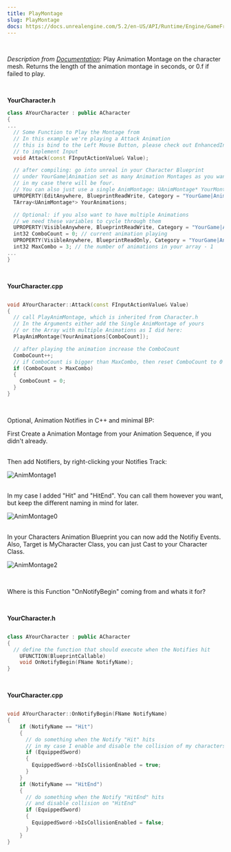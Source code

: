 ```yaml
---
title: PlayMontage
slug: PlayMontage
docs: https://docs.unrealengine.com/5.2/en-US/API/Runtime/Engine/GameFramework/ACharacter/PlayAnimMontage/
---
```


<br />

_Description from [Documentation](https://docs.unrealengine.com/5.2/en-US/API/Runtime/Engine/GameFramework/ACharacter/PlayAnimMontage/):_
Play Animation Montage on the character mesh. Returns the length of the animation montage in seconds, or 0.f if failed to play.

<br />


**YourCharacter.h**

```cpp
class AYourCharacter : public ACharacter
{
...
  // Some Function to Play the Montage from
  // In this example we're playing a Attack Animation
  // this is bind to the Left Mouse Button, please check out EnhancedInput
  // to implement Input
  void Attack(const FInputActionValue& Value);

  // after compiling: go into unreal in your Character Blueprint
  // under YourGame|Animation set as many Animation Montages as you want
  // in my case there will be four.
  // You can also just use a single AnimMontage: UAnimMontage* YourMontage;
  UPROPERTY(EditAnywhere, BlueprintReadWrite, Category = "YourGame|Animation")
  TArray<UAnimMontage*> YourAnimations;

  // Optional: if you also want to have multiple Animations
  // we need these variables to cycle through them
  UPROPERTY(VisibleAnywhere, BlueprintReadWrite, Category = "YourGame|Animation")
  int32 ComboCount = 0; // current animation playing
  UPROPERTY(VisibleAnywhere, BlueprintReadOnly, Category = "YourGame|Animation")
  int32 MaxCombo = 3; // the number of animations in your array - 1
...
}
```

<br />



**YourCharacter.cpp**

```cpp

void AYourCharacter::Attack(const FInputActionValue& Value)
{
  // call PlayAnimMontage, which is inherited from Character.h
  // In the Arguments either add the Single AnimMontage of yours
  // or the Array with multiple Animations as I did here:
  PlayAnimMontage(YourAnimations[ComboCount]);

  // after playing the animation increase the ComboCount
  ComboCount++;
  // if ComboCount is bigger than MaxCombo, then reset ComboCount to 0
  if (ComboCount > MaxCombo)
  {
    ComboCount = 0;
  }
}

```

<br />


Optional, Animation Notifies in C++ and minimal BP:

First Create a Animation Montage from your Animation Sequence, if you didn't already.

<br/>
Then add Notifiers, by right-clicking your Notifies Track:

![AnimMontage1](/AnimMontage1.png)

<br/>
In my case I added "Hit" and "HitEnd". You can call them however you want, but keep the different naming in mind for later.

![AnimMontage0](/AnimMontage0.png)

<br/>
In your Characters Animation Blueprint you can now add the Notifiy Events.
Also, Target is MyCharacter Class, you can just Cast to your Character Class.

![AnimMontage2](/AnimMontage2.png)

<br/>

Where is this Function "OnNotifyBegin" coming from and whats it for?

<br/>

**YourCharacter.h**

```cpp

class AYourCharacter : public ACharacter
{
  // define the function that should execute when the Notifies hit
	UFUNCTION(BlueprintCallable)
	void OnNotifyBegin(FName NotifyName);
}

```

<br />

**YourCharacter.cpp**

```cpp

void AYourCharacter::OnNotifyBegin(FName NotifyName)
{
	if (NotifyName == "Hit")
	{
      // do something when the Notify "Hit" hits
      // in my case I enable and disable the collision of my characters sword
      if (EquippedSword)
      {
        EquippedSword->bIsCollisionEnabled = true;
      }
	}
	if (NotifyName == "HitEnd")
	{
      // do something when the Notify "HitEnd" hits
      // and disable collision on "HitEnd"
      if (EquippedSword)
      {
        EquippedSword->bIsCollisionEnabled = false;
      }
	}
}

```

<br />